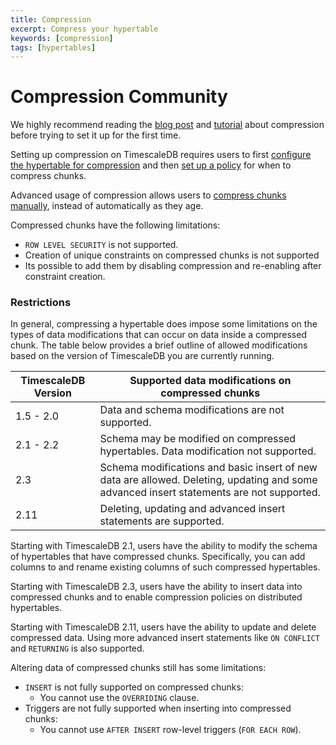 ```yaml
---
title: Compression
excerpt: Compress your hypertable
keywords: [compression]
tags: [hypertables]
---
```


# Compression <Tag type="community">Community</Tag>

We highly recommend reading the [blog post][blog-compression] and
[tutorial][using-compression] about compression before trying to set it up
for the first time.

Setting up compression on TimescaleDB requires users to first [configure the
hypertable for compression][configure-compression] and then [set up a
policy][add_compression_policy] for when to compress chunks.

Advanced usage of compression allows users to [compress chunks
manually][compress_chunk], instead of automatically as they age.

Compressed chunks have the following limitations:

*   `ROW LEVEL SECURITY` is not supported.
*   Creation of unique constraints on compressed chunks is not supported
   *   Its possible to add them by disabling compression and re-enabling after constraint creation.
  
### Restrictions

In general, compressing a hypertable does impose some limitations on the types
of data modifications that can occur on data inside a compressed chunk.
The table below provides a brief outline of allowed modifications
based on the version of TimescaleDB you are currently running.

|TimescaleDB Version|Supported data modifications on compressed chunks|
|---|---|
| 1.5 - 2.0 | Data and schema modifications are not supported. |
| 2.1 - 2.2 | Schema may be modified on compressed hypertables. Data modification not supported. |
| 2.3 | Schema modifications and basic insert of new data are allowed. Deleting, updating and some advanced insert statements are not supported. |
| 2.11 | Deleting, updating and advanced insert statements are supported. |

Starting with TimescaleDB 2.1, users have the ability to modify the schema
of hypertables that have compressed chunks.
Specifically, you can add columns to and rename existing columns of
such compressed hypertables.

Starting with TimescaleDB 2.3, users have the ability to insert data into compressed chunks
and to enable compression policies on distributed hypertables.

Starting with TimescaleDB 2.11, users have the ability to update and delete compressed data.
Using more advanced insert statements like `ON CONFLICT` and `RETURNING` is also supported.

Altering data of compressed chunks still has some limitations:

*   `INSERT` is not fully supported on compressed chunks:
    *   You cannot use the `OVERRIDING` clause.
*   Triggers are not fully supported when inserting into compressed chunks:
    *   You cannot use `AFTER INSERT` row-level triggers (`FOR EACH ROW`).

[add_compression_policy]: /api/:currentVersion:/compression/add_compression_policy/
[blog-compression]: https://blog.timescale.com/blog/building-columnar-compression-in-a-row-oriented-database/
[compress_chunk]: /api/:currentVersion:/compression/compress_chunk/
[configure-compression]: /api/:currentVersion:/compression/alter_table_compression/
[using-compression]: /use-timescale/:currentVersion:/compression/
